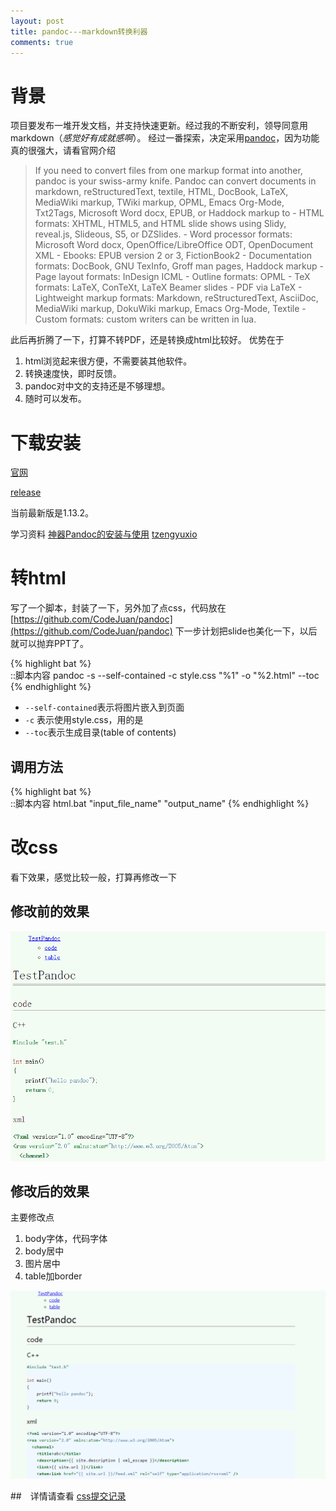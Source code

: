 ```yaml
---
layout: post
title: pandoc---markdown转换利器 
comments: true
---
```


# 背景

项目要发布一堆开发文档，并支持快速更新。经过我的不断安利，领导同意用markdown（*感觉好有成就感啊*）。
经过一番探索，决定采用[pandoc](http://johnmacfarlane.net/pandoc/index.html)，因为功能真的很强大，请看官网介绍


> If you need to convert files from one markup format into another, pandoc is your swiss-army knife. Pandoc can convert documents in markdown, reStructuredText, textile, HTML, DocBook, LaTeX, MediaWiki markup, TWiki markup, OPML, Emacs Org-Mode, Txt2Tags, Microsoft Word docx, EPUB, or Haddock markup to
    - HTML formats: XHTML, HTML5, and HTML slide shows using Slidy, reveal.js, Slideous, S5, or DZSlides.
    - Word processor formats: Microsoft Word docx, OpenOffice/LibreOffice ODT, OpenDocument XML
    - Ebooks: EPUB version 2 or 3, FictionBook2
    - Documentation formats: DocBook, GNU TexInfo, Groff man pages, Haddock markup
    - Page layout formats: InDesign ICML
    - Outline formats: OPML
    - TeX formats: LaTeX, ConTeXt, LaTeX Beamer slides
    - PDF via LaTeX
    - Lightweight markup formats: Markdown, reStructuredText, AsciiDoc, MediaWiki markup, DokuWiki markup, Emacs Org-Mode, Textile
    - Custom formats: custom writers can be written in lua.


此后再折腾了一下，打算不转PDF，还是转换成html比较好。
优势在于
1. html浏览起来很方便，不需要装其他软件。
2. 转换速度快，即时反馈。
3. pandoc对中文的支持还是不够理想。
4. 随时可以发布。

# 下载安装

[官网](http://johnmacfarlane.net/pandoc/installing.html)


[release](https://github.com/jgm/pandoc/releases)


当前最新版是1.13.2。

学习资料
[神器Pandoc的安装与使用](http://zhouyichu.com/misc/Pandoc.html)
[tzengyuxio](https://github.com/tzengyuxio/pages)



# 转html

写了一个脚本，封装了一下，另外加了点css，代码放在[https://github.com/CodeJuan/pandoc](https://github.com/CodeJuan/pandoc)
下一步计划把slide也美化一下，以后就可以抛弃PPT了。

{% highlight bat %}  
::脚本内容
pandoc -s --self-contained -c style.css "%1" -o "%2.html" --toc
{% endhighlight %}  

- `--self-contained`表示将图片嵌入到页面
- `-c` 表示使用style.css，用的是
- `--toc`表示生成目录(table of contents)

## 调用方法

{% highlight bat %}  
::脚本内容
html.bat "input_file_name" "output_name"
{% endhighlight %}  

# 改css

看下效果，感觉比较一般，打算再修改一下

## 修改前的效果


![修改前的效果](https://raw.githubusercontent.com/CodeJuan/codejuan.github.io/master/images/blog/pandoc/css_origin.png)


## 修改后的效果

主要修改点
1. body字体，代码字体
2. body居中
3. 图片居中
4. table加border

![修改后的效果](https://raw.githubusercontent.com/CodeJuan/codejuan.github.io/master/images/blog/pandoc/css_new.png)




##　详情请查看
[css提交记录](https://github.com/CodeJuan/pandoc/blob/master/style.css)

